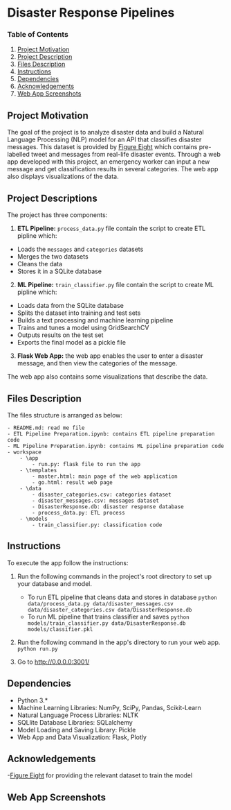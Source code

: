 # Disaster Response Pipelines


### Table of Contents

1. [Project Motivation](#motivation)
2. [Project Description](#descriptions)
3. [Files Description](#files)
4. [Instructions](#instructions)
5. [Dependencies](#Dependencies)
6. [Acknowledgements](#Acknowledgements)
7. [Web App Screenshots](#Screenshots)


## Project Motivation<a name="motivation"></a>

The goal of the project is to analyze disaster data and build a Natural Language Processing (NLP) model for an API that classifies disaster messages. 
This dataset is provided by [Figure Eight](https://www.figure-eight.com/) which contains pre-labelled tweet and messages from real-life disaster events. 
Through a web app developed with this project, an emergency worker can input a new message and get classification results in several categories. The web app also displays visualizations of the data.
 

## Project Descriptions<a name = "descriptions"></a>
The project has three components:

1. **ETL Pipeline:** `process_data.py` file contain the script to create ETL pipline which:

- Loads the `messages` and `categories` datasets
- Merges the two datasets
- Cleans the data
- Stores it in a SQLite database

2. **ML Pipeline:** `train_classifier.py` file contain the script to create ML pipline which:

- Loads data from the SQLite database
- Splits the dataset into training and test sets
- Builds a text processing and machine learning pipeline
- Trains and tunes a model using GridSearchCV
- Outputs results on the test set
- Exports the final model as a pickle file

3. **Flask Web App:** the web app enables the user to enter a disaster message, and then view the categories of the message.

The web app also contains some visualizations that describe the data. 
 
  
## Files Description <a name="files"></a>

The files structure is arranged as below:

	- README.md: read me file
	- ETL Pipeline Preparation.ipynb: contains ETL pipeline preparation code
	- ML Pipeline Preparation.ipynb: contains ML pipeline preparation code
	- workspace
		- \app
			- run.py: flask file to run the app
		- \templates
			- master.html: main page of the web application 
			- go.html: result web page
		- \data
			- disaster_categories.csv: categories dataset
			- disaster_messages.csv: messages dataset
			- DisasterResponse.db: disaster response database
			- process_data.py: ETL process
		- \models
			- train_classifier.py: classification code


## Instructions <a name="instructions"></a>

To execute the app follow the instructions:
1. Run the following commands in the project's root directory to set up your database and model.

    - To run ETL pipeline that cleans data and stores in database
        `python data/process_data.py data/disaster_messages.csv data/disaster_categories.csv data/DisasterResponse.db`
    - To run ML pipeline that trains classifier and saves
        `python models/train_classifier.py data/DisasterResponse.db models/classifier.pkl`

2. Run the following command in the app's directory to run your web app.
    `python run.py`

3. Go to http://0.0.0.0:3001/


## Dependencies <a name="Dependencies"></a>

- Python 3.*
- Machine Learning Libraries: NumPy, SciPy, Pandas, Scikit-Learn
- Natural Language Process Libraries: NLTK
- SQLlite Database Libraries: SQLalchemy
- Model Loading and Saving Library: Pickle
- Web App and Data Visualization: Flask, Plotly


## Acknowledgements <a name="Acknowledgements"></a>

-[Figure Eight](https://www.figure-eight.com/) for providing the relevant dataset to train the model


## Web App Screenshots <a name="Screenshots"></a>

